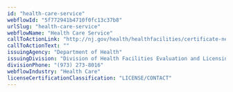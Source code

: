 ```yaml
---
id: "health-care-service"
webflowId: "5f772941b4710f0fc13c37b8"
urlSlug: "health-care-service"
webflowName: "Health Care Service"
callToActionLink: "http://nj.gov/health/healthfacilities/certificate-need/"
callToActionText: ""
issuingAgency: "Department of Health"
issuingDivision: "Division of Health Facilities Evaluation and Licensing, Certificate of Need and Health Care Facility Licensure"
divisionPhone: "(973) 273-8016"
webflowIndustry: "Health Care"
licenseCertificationClassification: "LICENSE/CONTACT"
---
```

